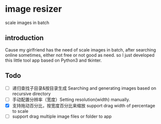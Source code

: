 
# image resizer

scale images in batch

## introduction

Cause my girlfriend has the need of scale images in batch, after searching online sometimes, either not free or not good as need. so I just developed this little tool app based on Python3 and tkinter.

## Todo

- [ ] 递归查找子目录&按目录生成  Searching and generating images based on recursive directory
- [ ] 手动配置分辨率（宽度）Setting resolution(width) manually.
- [x] 支持拖动百分比，按宽度百分比来缩放 support drag width of percentage to scale
- [ ] support drag multiple image files or folder to app
